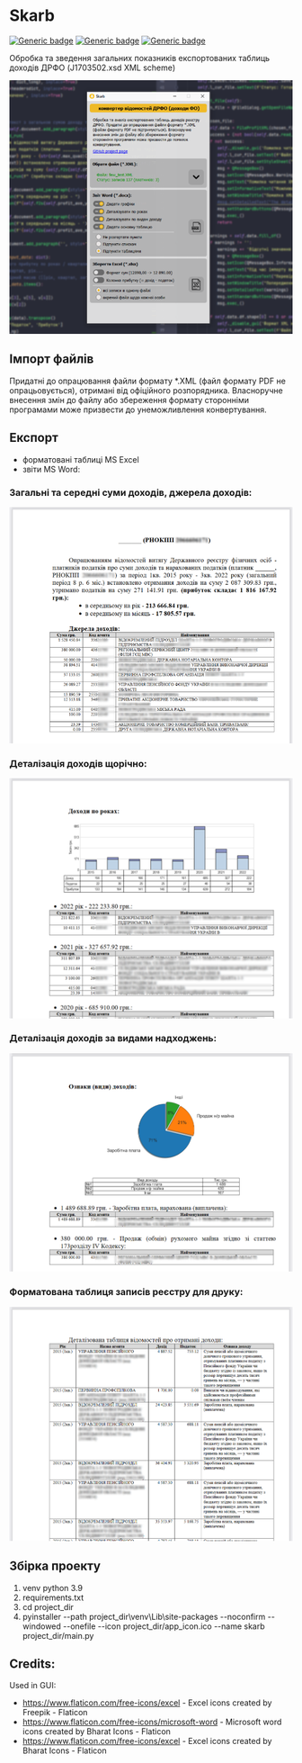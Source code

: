 # Skarb

[![Generic badge](https://img.shields.io/badge/license-GNU_GPL_v.3-COLOR.svg)]()
[![Generic badge](https://img.shields.io/badge/*.exe-pyinstaller-COLOR.svg)]()
[![Generic badge](https://img.shields.io/badge/MS_Word-python_docx-COLOR.svg)]()

Обробка та зведення загальних показників експортованих таблиць доходів ДРФО (J1703502.xsd XML scheme)

![](demo/p_.png)

## Імпорт файлів

Придатні до опрацювання файли формату *.XML (файл формату PDF не опрацьовується), отримані від офіційного розпорядника. 
Власноручне внесення змін до файлу або збереження формату сторонніми програмами може призвести до унеможливлення 
конвертування.

## Експорт

- форматовані таблиці MS Excel
- звіти MS Word:
  
### Загальні та середні суми доходів, джерела доходів:

![](demo/p_1.png)

### Деталізація доходів щорічно:

![](demo/p_2.png)

### Деталізація доходів за видами надходжень:

![](demo/p_3.png)

### Форматована таблиця записів реєстру для друку:

![](demo/p_4.png)
    

## Збірка проекту
1. venv python 3.9 
2. requirements.txt 
3. cd project_dir 
4. pyinstaller --path project_dir\venv\Lib\site-packages --noconfirm --windowed --onefile --icon project_dir/app_icon.ico --name skarb project_dir/main.py

## Credits:
Used in GUI:
- https://www.flaticon.com/free-icons/excel - Excel icons created by Freepik - Flaticon
- https://www.flaticon.com/free-icons/microsoft-word - Microsoft word icons created by Bharat Icons - Flaticon
- https://www.flaticon.com/free-icons/excel - Excel icons created by Bharat Icons - Flaticon